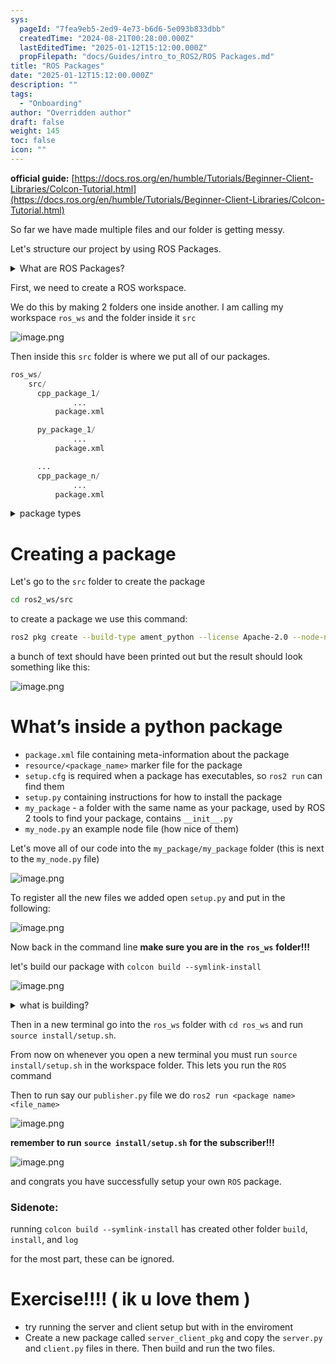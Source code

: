 ```yaml
---
sys:
  pageId: "7fea9eb5-2ed9-4e73-b6d6-5e093b833dbb"
  createdTime: "2024-08-21T00:28:00.000Z"
  lastEditedTime: "2025-01-12T15:12:00.000Z"
  propFilepath: "docs/Guides/intro_to_ROS2/ROS Packages.md"
title: "ROS Packages"
date: "2025-01-12T15:12:00.000Z"
description: ""
tags:
  - "Onboarding"
author: "Overridden author"
draft: false
weight: 145
toc: false
icon: ""
---
```


**official guide:** [https://docs.ros.org/en/humble/Tutorials/Beginner-Client-Libraries/Colcon-Tutorial.html](https://docs.ros.org/en/humble/Tutorials/Beginner-Client-Libraries/Colcon-Tutorial.html)

So far we have made multiple files and our folder is getting messy.

Let's structure our project by using ROS Packages.

<details>

<summary>What are ROS Packages?</summary>

ROS Packages are, as the name implies, packages of code that are highly sharable between ROS developers.

They consist of a folder, `package.xml` file, and source code

```python
      cpp_package_1/
		      ... imagine much code files here ..
          package.xml
```

</details>

First, we need to create a ROS workspace.

We do this by making 2 folders one inside another. I am calling my workspace `ros_ws` and the folder inside it `src`

![image.png](https://prod-files-secure.s3.us-west-2.amazonaws.com/d518164a-d88e-44d1-a4ee-3adb3bd8bce0/70706947-fd18-4537-a67b-e12946812d31/image.png?X-Amz-Algorithm=AWS4-HMAC-SHA256&X-Amz-Content-Sha256=UNSIGNED-PAYLOAD&X-Amz-Credential=ASIAZI2LB466T3FKDUOX%2F20250705%2Fus-west-2%2Fs3%2Faws4_request&X-Amz-Date=20250705T150752Z&X-Amz-Expires=3600&X-Amz-Security-Token=IQoJb3JpZ2luX2VjEDsaCXVzLXdlc3QtMiJIMEYCIQCSk551v33D20vSX4HQxbWdzqKreEosHvVdeWaHwpgELwIhAPWlqpxTJzuaoJk1ZMaNB882IqqRROHAcYzzfzPPmf95Kv8DCEQQABoMNjM3NDIzMTgzODA1Igxzua%2BFtnTpfCXLWcIq3APkyadMn1RXL2in1ZlC8qenjhZVJ5ULhwhxyTjG5nboP5c3M5e%2FTw9eziXzQRKLtHOwGgf%2FoIDilNss%2FbjGDWw2lfGKz6gUoozHyv75%2BxlPUBuBhLHNm1idt0R%2FC%2Btn%2FtNIF9KqYLwgf%2FGnbNBZk9mQULAgp5jxBoNatBaNBp7iunXfcq61LaNII1TdSiXqkz2Ntz9rUDOC%2FUspFhg1w5B3uZzX1aF1clamshOiPhJfKO718%2F2zmOqszenRjLMWqAoWRmo87YNGBvZaAGGqnj8R3Ft5%2FYP%2F3WSejXVx0cKCQADSzg%2FzP9NQvqOc%2FB8PFoYqns83zH1CYl8PwqnDlNYkCKGY5%2BYmRTbLrfPyFUIB8g1Cb%2BYeQdneRN2gPtWnTlmFC5RcbJ6cgUTvvB1UprnTvj5BTKzbPVhwvWVcfAfBfi6G1szv9ZHjuZbznn30OUInONpXJK1C%2FgTGIvBBL8RvPa9UrBVMi8DQUFPgYr%2FHugievjzK6PYcZIt6%2B8Jmf0c8lflWGXxR4Ez8EMPh2y%2FnTVA6n%2F3N8hRdO7lICAtjDyPbgTzE93P1O9vGcsCzAFvpreYSA5CTejcOQ%2F4dlyz8jUhk14Hh3piBZR2dpCPzwCY7d3FVi3nayIqtpjCOgqTDBjqkAQzPhT9XOHd8Qy3kZVYtgm1bgDaDfwynAnXzHvg%2BZYiAlETVbnBqkHTZSoI3z8demP6wbp%2FA9clfaoAe0vZXBk1lwAgHNuRqWJrDqjw6aBTDQFOIEtoMHGvGlusBcLGHaDOPCEU8ZceU%2Bjtc3Rr50RbZ7Of4oiDg7g3pqFbpSJuxv7vYJ5sCsDevp%2FkRo%2FoPl4yQ23LBaw0lh9e%2FgRLA%2BclAkYSu&X-Amz-Signature=266fd78b4b2553995e6b2dbb78d694521a147b2ca0dc77ed1f1d37116d71b39f&X-Amz-SignedHeaders=host&x-amz-checksum-mode=ENABLED&x-id=GetObject)

Then inside this `src` folder is where we put all of our packages.

```python
ros_ws/
    src/
      cpp_package_1/
		      ...
          package.xml

      py_package_1/
		      ...
          package.xml

      ...
      cpp_package_n/
		      ...
          package.xml

```

<details>

<summary>package types</summary>

packages can be either `C++` or python.

the intern file structure is different for each but for this guide we will stick to creating python packages

</details>

# Creating a package

Let's go to the `src` folder to create the package

```bash
cd ros2_ws/src
```

to create a package we use this command:

```bash
ros2 pkg create --build-type ament_python --license Apache-2.0 --node-name my_node my_package
```

a bunch of text should have been printed out but the result should look something like this:

![image.png](https://prod-files-secure.s3.us-west-2.amazonaws.com/d518164a-d88e-44d1-a4ee-3adb3bd8bce0/e6cf1e3f-8512-4a3e-b131-079f800bf3e8/image.png?X-Amz-Algorithm=AWS4-HMAC-SHA256&X-Amz-Content-Sha256=UNSIGNED-PAYLOAD&X-Amz-Credential=ASIAZI2LB466T3FKDUOX%2F20250705%2Fus-west-2%2Fs3%2Faws4_request&X-Amz-Date=20250705T150752Z&X-Amz-Expires=3600&X-Amz-Security-Token=IQoJb3JpZ2luX2VjEDsaCXVzLXdlc3QtMiJIMEYCIQCSk551v33D20vSX4HQxbWdzqKreEosHvVdeWaHwpgELwIhAPWlqpxTJzuaoJk1ZMaNB882IqqRROHAcYzzfzPPmf95Kv8DCEQQABoMNjM3NDIzMTgzODA1Igxzua%2BFtnTpfCXLWcIq3APkyadMn1RXL2in1ZlC8qenjhZVJ5ULhwhxyTjG5nboP5c3M5e%2FTw9eziXzQRKLtHOwGgf%2FoIDilNss%2FbjGDWw2lfGKz6gUoozHyv75%2BxlPUBuBhLHNm1idt0R%2FC%2Btn%2FtNIF9KqYLwgf%2FGnbNBZk9mQULAgp5jxBoNatBaNBp7iunXfcq61LaNII1TdSiXqkz2Ntz9rUDOC%2FUspFhg1w5B3uZzX1aF1clamshOiPhJfKO718%2F2zmOqszenRjLMWqAoWRmo87YNGBvZaAGGqnj8R3Ft5%2FYP%2F3WSejXVx0cKCQADSzg%2FzP9NQvqOc%2FB8PFoYqns83zH1CYl8PwqnDlNYkCKGY5%2BYmRTbLrfPyFUIB8g1Cb%2BYeQdneRN2gPtWnTlmFC5RcbJ6cgUTvvB1UprnTvj5BTKzbPVhwvWVcfAfBfi6G1szv9ZHjuZbznn30OUInONpXJK1C%2FgTGIvBBL8RvPa9UrBVMi8DQUFPgYr%2FHugievjzK6PYcZIt6%2B8Jmf0c8lflWGXxR4Ez8EMPh2y%2FnTVA6n%2F3N8hRdO7lICAtjDyPbgTzE93P1O9vGcsCzAFvpreYSA5CTejcOQ%2F4dlyz8jUhk14Hh3piBZR2dpCPzwCY7d3FVi3nayIqtpjCOgqTDBjqkAQzPhT9XOHd8Qy3kZVYtgm1bgDaDfwynAnXzHvg%2BZYiAlETVbnBqkHTZSoI3z8demP6wbp%2FA9clfaoAe0vZXBk1lwAgHNuRqWJrDqjw6aBTDQFOIEtoMHGvGlusBcLGHaDOPCEU8ZceU%2Bjtc3Rr50RbZ7Of4oiDg7g3pqFbpSJuxv7vYJ5sCsDevp%2FkRo%2FoPl4yQ23LBaw0lh9e%2FgRLA%2BclAkYSu&X-Amz-Signature=5cf073ecee681d968fd4b395576dd43d465cf5faafab3ef122304fa0114929c3&X-Amz-SignedHeaders=host&x-amz-checksum-mode=ENABLED&x-id=GetObject)

# What’s inside a python package

- `package.xml` file containing meta-information about the package
- `resource/<package_name>` marker file for the package
- `setup.cfg` is required when a package has executables, so `ros2 run` can find them
- `setup.py` containing instructions for how to install the package
- `my_package` - a folder with the same name as your package, used by ROS 2 tools to find your package, contains `__init__.py`
- `my_node.py` an example node file (how nice of them)

Let's move all of our code into the `my_package/my_package` folder (this is next to the `my_node.py` file)

![image.png](https://prod-files-secure.s3.us-west-2.amazonaws.com/d518164a-d88e-44d1-a4ee-3adb3bd8bce0/9ce58f11-0da9-4d3e-b86d-506a9685d378/image.png?X-Amz-Algorithm=AWS4-HMAC-SHA256&X-Amz-Content-Sha256=UNSIGNED-PAYLOAD&X-Amz-Credential=ASIAZI2LB466T3FKDUOX%2F20250705%2Fus-west-2%2Fs3%2Faws4_request&X-Amz-Date=20250705T150752Z&X-Amz-Expires=3600&X-Amz-Security-Token=IQoJb3JpZ2luX2VjEDsaCXVzLXdlc3QtMiJIMEYCIQCSk551v33D20vSX4HQxbWdzqKreEosHvVdeWaHwpgELwIhAPWlqpxTJzuaoJk1ZMaNB882IqqRROHAcYzzfzPPmf95Kv8DCEQQABoMNjM3NDIzMTgzODA1Igxzua%2BFtnTpfCXLWcIq3APkyadMn1RXL2in1ZlC8qenjhZVJ5ULhwhxyTjG5nboP5c3M5e%2FTw9eziXzQRKLtHOwGgf%2FoIDilNss%2FbjGDWw2lfGKz6gUoozHyv75%2BxlPUBuBhLHNm1idt0R%2FC%2Btn%2FtNIF9KqYLwgf%2FGnbNBZk9mQULAgp5jxBoNatBaNBp7iunXfcq61LaNII1TdSiXqkz2Ntz9rUDOC%2FUspFhg1w5B3uZzX1aF1clamshOiPhJfKO718%2F2zmOqszenRjLMWqAoWRmo87YNGBvZaAGGqnj8R3Ft5%2FYP%2F3WSejXVx0cKCQADSzg%2FzP9NQvqOc%2FB8PFoYqns83zH1CYl8PwqnDlNYkCKGY5%2BYmRTbLrfPyFUIB8g1Cb%2BYeQdneRN2gPtWnTlmFC5RcbJ6cgUTvvB1UprnTvj5BTKzbPVhwvWVcfAfBfi6G1szv9ZHjuZbznn30OUInONpXJK1C%2FgTGIvBBL8RvPa9UrBVMi8DQUFPgYr%2FHugievjzK6PYcZIt6%2B8Jmf0c8lflWGXxR4Ez8EMPh2y%2FnTVA6n%2F3N8hRdO7lICAtjDyPbgTzE93P1O9vGcsCzAFvpreYSA5CTejcOQ%2F4dlyz8jUhk14Hh3piBZR2dpCPzwCY7d3FVi3nayIqtpjCOgqTDBjqkAQzPhT9XOHd8Qy3kZVYtgm1bgDaDfwynAnXzHvg%2BZYiAlETVbnBqkHTZSoI3z8demP6wbp%2FA9clfaoAe0vZXBk1lwAgHNuRqWJrDqjw6aBTDQFOIEtoMHGvGlusBcLGHaDOPCEU8ZceU%2Bjtc3Rr50RbZ7Of4oiDg7g3pqFbpSJuxv7vYJ5sCsDevp%2FkRo%2FoPl4yQ23LBaw0lh9e%2FgRLA%2BclAkYSu&X-Amz-Signature=bd6bb32a6a82e1a449e8cc1fb552738f0b52506e71762e5d39930a5eeb2199c7&X-Amz-SignedHeaders=host&x-amz-checksum-mode=ENABLED&x-id=GetObject)

To register all the new files we added open `setup.py` and put in the following:

![image.png](https://prod-files-secure.s3.us-west-2.amazonaws.com/d518164a-d88e-44d1-a4ee-3adb3bd8bce0/1cd7c262-4cae-4496-9d75-c178537d24a2/image.png?X-Amz-Algorithm=AWS4-HMAC-SHA256&X-Amz-Content-Sha256=UNSIGNED-PAYLOAD&X-Amz-Credential=ASIAZI2LB466T3FKDUOX%2F20250705%2Fus-west-2%2Fs3%2Faws4_request&X-Amz-Date=20250705T150752Z&X-Amz-Expires=3600&X-Amz-Security-Token=IQoJb3JpZ2luX2VjEDsaCXVzLXdlc3QtMiJIMEYCIQCSk551v33D20vSX4HQxbWdzqKreEosHvVdeWaHwpgELwIhAPWlqpxTJzuaoJk1ZMaNB882IqqRROHAcYzzfzPPmf95Kv8DCEQQABoMNjM3NDIzMTgzODA1Igxzua%2BFtnTpfCXLWcIq3APkyadMn1RXL2in1ZlC8qenjhZVJ5ULhwhxyTjG5nboP5c3M5e%2FTw9eziXzQRKLtHOwGgf%2FoIDilNss%2FbjGDWw2lfGKz6gUoozHyv75%2BxlPUBuBhLHNm1idt0R%2FC%2Btn%2FtNIF9KqYLwgf%2FGnbNBZk9mQULAgp5jxBoNatBaNBp7iunXfcq61LaNII1TdSiXqkz2Ntz9rUDOC%2FUspFhg1w5B3uZzX1aF1clamshOiPhJfKO718%2F2zmOqszenRjLMWqAoWRmo87YNGBvZaAGGqnj8R3Ft5%2FYP%2F3WSejXVx0cKCQADSzg%2FzP9NQvqOc%2FB8PFoYqns83zH1CYl8PwqnDlNYkCKGY5%2BYmRTbLrfPyFUIB8g1Cb%2BYeQdneRN2gPtWnTlmFC5RcbJ6cgUTvvB1UprnTvj5BTKzbPVhwvWVcfAfBfi6G1szv9ZHjuZbznn30OUInONpXJK1C%2FgTGIvBBL8RvPa9UrBVMi8DQUFPgYr%2FHugievjzK6PYcZIt6%2B8Jmf0c8lflWGXxR4Ez8EMPh2y%2FnTVA6n%2F3N8hRdO7lICAtjDyPbgTzE93P1O9vGcsCzAFvpreYSA5CTejcOQ%2F4dlyz8jUhk14Hh3piBZR2dpCPzwCY7d3FVi3nayIqtpjCOgqTDBjqkAQzPhT9XOHd8Qy3kZVYtgm1bgDaDfwynAnXzHvg%2BZYiAlETVbnBqkHTZSoI3z8demP6wbp%2FA9clfaoAe0vZXBk1lwAgHNuRqWJrDqjw6aBTDQFOIEtoMHGvGlusBcLGHaDOPCEU8ZceU%2Bjtc3Rr50RbZ7Of4oiDg7g3pqFbpSJuxv7vYJ5sCsDevp%2FkRo%2FoPl4yQ23LBaw0lh9e%2FgRLA%2BclAkYSu&X-Amz-Signature=fb383a314c63f317e132d4c2c9c791b66170e9e883a3c60875dfc5668c3b6a6a&X-Amz-SignedHeaders=host&x-amz-checksum-mode=ENABLED&x-id=GetObject)

Now back in the command line **make sure you are in the** **`ros_ws`** **folder!!!**

let's build our package with `colcon build --symlink-install`

![image.png](https://prod-files-secure.s3.us-west-2.amazonaws.com/d518164a-d88e-44d1-a4ee-3adb3bd8bce0/2f2a0d27-b173-48fd-b189-5f5c0ce65619/image.png?X-Amz-Algorithm=AWS4-HMAC-SHA256&X-Amz-Content-Sha256=UNSIGNED-PAYLOAD&X-Amz-Credential=ASIAZI2LB466T3FKDUOX%2F20250705%2Fus-west-2%2Fs3%2Faws4_request&X-Amz-Date=20250705T150752Z&X-Amz-Expires=3600&X-Amz-Security-Token=IQoJb3JpZ2luX2VjEDsaCXVzLXdlc3QtMiJIMEYCIQCSk551v33D20vSX4HQxbWdzqKreEosHvVdeWaHwpgELwIhAPWlqpxTJzuaoJk1ZMaNB882IqqRROHAcYzzfzPPmf95Kv8DCEQQABoMNjM3NDIzMTgzODA1Igxzua%2BFtnTpfCXLWcIq3APkyadMn1RXL2in1ZlC8qenjhZVJ5ULhwhxyTjG5nboP5c3M5e%2FTw9eziXzQRKLtHOwGgf%2FoIDilNss%2FbjGDWw2lfGKz6gUoozHyv75%2BxlPUBuBhLHNm1idt0R%2FC%2Btn%2FtNIF9KqYLwgf%2FGnbNBZk9mQULAgp5jxBoNatBaNBp7iunXfcq61LaNII1TdSiXqkz2Ntz9rUDOC%2FUspFhg1w5B3uZzX1aF1clamshOiPhJfKO718%2F2zmOqszenRjLMWqAoWRmo87YNGBvZaAGGqnj8R3Ft5%2FYP%2F3WSejXVx0cKCQADSzg%2FzP9NQvqOc%2FB8PFoYqns83zH1CYl8PwqnDlNYkCKGY5%2BYmRTbLrfPyFUIB8g1Cb%2BYeQdneRN2gPtWnTlmFC5RcbJ6cgUTvvB1UprnTvj5BTKzbPVhwvWVcfAfBfi6G1szv9ZHjuZbznn30OUInONpXJK1C%2FgTGIvBBL8RvPa9UrBVMi8DQUFPgYr%2FHugievjzK6PYcZIt6%2B8Jmf0c8lflWGXxR4Ez8EMPh2y%2FnTVA6n%2F3N8hRdO7lICAtjDyPbgTzE93P1O9vGcsCzAFvpreYSA5CTejcOQ%2F4dlyz8jUhk14Hh3piBZR2dpCPzwCY7d3FVi3nayIqtpjCOgqTDBjqkAQzPhT9XOHd8Qy3kZVYtgm1bgDaDfwynAnXzHvg%2BZYiAlETVbnBqkHTZSoI3z8demP6wbp%2FA9clfaoAe0vZXBk1lwAgHNuRqWJrDqjw6aBTDQFOIEtoMHGvGlusBcLGHaDOPCEU8ZceU%2Bjtc3Rr50RbZ7Of4oiDg7g3pqFbpSJuxv7vYJ5sCsDevp%2FkRo%2FoPl4yQ23LBaw0lh9e%2FgRLA%2BclAkYSu&X-Amz-Signature=d009ca21a8c330722c77717d5f41e925683ee867f8b19edf4f0e04ed67d2a40d&X-Amz-SignedHeaders=host&x-amz-checksum-mode=ENABLED&x-id=GetObject)

<details>

<summary>what is building?</summary>

if you are a CS major at Rose-Hulman you will learn the answer to this in CSSE132

but TLDR; is it combines all the code files into one program that can be run easily 

</details>

Then in a new terminal go into the `ros_ws` folder with `cd ros_ws` and run `source install/setup.sh`. 

From now on whenever you open a new terminal you must run `source install/setup.sh` in the workspace folder. This lets you run the `ROS` command

Then to run say our `publisher.py` file we do `ros2 run <package name> <file_name>`

![image.png](https://prod-files-secure.s3.us-west-2.amazonaws.com/d518164a-d88e-44d1-a4ee-3adb3bd8bce0/4f4b1219-3a44-4632-aa0a-ce3471699f59/image.png?X-Amz-Algorithm=AWS4-HMAC-SHA256&X-Amz-Content-Sha256=UNSIGNED-PAYLOAD&X-Amz-Credential=ASIAZI2LB466T3FKDUOX%2F20250705%2Fus-west-2%2Fs3%2Faws4_request&X-Amz-Date=20250705T150752Z&X-Amz-Expires=3600&X-Amz-Security-Token=IQoJb3JpZ2luX2VjEDsaCXVzLXdlc3QtMiJIMEYCIQCSk551v33D20vSX4HQxbWdzqKreEosHvVdeWaHwpgELwIhAPWlqpxTJzuaoJk1ZMaNB882IqqRROHAcYzzfzPPmf95Kv8DCEQQABoMNjM3NDIzMTgzODA1Igxzua%2BFtnTpfCXLWcIq3APkyadMn1RXL2in1ZlC8qenjhZVJ5ULhwhxyTjG5nboP5c3M5e%2FTw9eziXzQRKLtHOwGgf%2FoIDilNss%2FbjGDWw2lfGKz6gUoozHyv75%2BxlPUBuBhLHNm1idt0R%2FC%2Btn%2FtNIF9KqYLwgf%2FGnbNBZk9mQULAgp5jxBoNatBaNBp7iunXfcq61LaNII1TdSiXqkz2Ntz9rUDOC%2FUspFhg1w5B3uZzX1aF1clamshOiPhJfKO718%2F2zmOqszenRjLMWqAoWRmo87YNGBvZaAGGqnj8R3Ft5%2FYP%2F3WSejXVx0cKCQADSzg%2FzP9NQvqOc%2FB8PFoYqns83zH1CYl8PwqnDlNYkCKGY5%2BYmRTbLrfPyFUIB8g1Cb%2BYeQdneRN2gPtWnTlmFC5RcbJ6cgUTvvB1UprnTvj5BTKzbPVhwvWVcfAfBfi6G1szv9ZHjuZbznn30OUInONpXJK1C%2FgTGIvBBL8RvPa9UrBVMi8DQUFPgYr%2FHugievjzK6PYcZIt6%2B8Jmf0c8lflWGXxR4Ez8EMPh2y%2FnTVA6n%2F3N8hRdO7lICAtjDyPbgTzE93P1O9vGcsCzAFvpreYSA5CTejcOQ%2F4dlyz8jUhk14Hh3piBZR2dpCPzwCY7d3FVi3nayIqtpjCOgqTDBjqkAQzPhT9XOHd8Qy3kZVYtgm1bgDaDfwynAnXzHvg%2BZYiAlETVbnBqkHTZSoI3z8demP6wbp%2FA9clfaoAe0vZXBk1lwAgHNuRqWJrDqjw6aBTDQFOIEtoMHGvGlusBcLGHaDOPCEU8ZceU%2Bjtc3Rr50RbZ7Of4oiDg7g3pqFbpSJuxv7vYJ5sCsDevp%2FkRo%2FoPl4yQ23LBaw0lh9e%2FgRLA%2BclAkYSu&X-Amz-Signature=66fc76036d9a80a729db2f41ad39b70a2d3aadf6ad90617b835a9593e00661a0&X-Amz-SignedHeaders=host&x-amz-checksum-mode=ENABLED&x-id=GetObject)

**remember to run** **`source install/setup.sh`** **for the subscriber!!!**

![image.png](https://prod-files-secure.s3.us-west-2.amazonaws.com/d518164a-d88e-44d1-a4ee-3adb3bd8bce0/02121119-dad4-49ec-8356-c956108b4243/image.png?X-Amz-Algorithm=AWS4-HMAC-SHA256&X-Amz-Content-Sha256=UNSIGNED-PAYLOAD&X-Amz-Credential=ASIAZI2LB466T3FKDUOX%2F20250705%2Fus-west-2%2Fs3%2Faws4_request&X-Amz-Date=20250705T150752Z&X-Amz-Expires=3600&X-Amz-Security-Token=IQoJb3JpZ2luX2VjEDsaCXVzLXdlc3QtMiJIMEYCIQCSk551v33D20vSX4HQxbWdzqKreEosHvVdeWaHwpgELwIhAPWlqpxTJzuaoJk1ZMaNB882IqqRROHAcYzzfzPPmf95Kv8DCEQQABoMNjM3NDIzMTgzODA1Igxzua%2BFtnTpfCXLWcIq3APkyadMn1RXL2in1ZlC8qenjhZVJ5ULhwhxyTjG5nboP5c3M5e%2FTw9eziXzQRKLtHOwGgf%2FoIDilNss%2FbjGDWw2lfGKz6gUoozHyv75%2BxlPUBuBhLHNm1idt0R%2FC%2Btn%2FtNIF9KqYLwgf%2FGnbNBZk9mQULAgp5jxBoNatBaNBp7iunXfcq61LaNII1TdSiXqkz2Ntz9rUDOC%2FUspFhg1w5B3uZzX1aF1clamshOiPhJfKO718%2F2zmOqszenRjLMWqAoWRmo87YNGBvZaAGGqnj8R3Ft5%2FYP%2F3WSejXVx0cKCQADSzg%2FzP9NQvqOc%2FB8PFoYqns83zH1CYl8PwqnDlNYkCKGY5%2BYmRTbLrfPyFUIB8g1Cb%2BYeQdneRN2gPtWnTlmFC5RcbJ6cgUTvvB1UprnTvj5BTKzbPVhwvWVcfAfBfi6G1szv9ZHjuZbznn30OUInONpXJK1C%2FgTGIvBBL8RvPa9UrBVMi8DQUFPgYr%2FHugievjzK6PYcZIt6%2B8Jmf0c8lflWGXxR4Ez8EMPh2y%2FnTVA6n%2F3N8hRdO7lICAtjDyPbgTzE93P1O9vGcsCzAFvpreYSA5CTejcOQ%2F4dlyz8jUhk14Hh3piBZR2dpCPzwCY7d3FVi3nayIqtpjCOgqTDBjqkAQzPhT9XOHd8Qy3kZVYtgm1bgDaDfwynAnXzHvg%2BZYiAlETVbnBqkHTZSoI3z8demP6wbp%2FA9clfaoAe0vZXBk1lwAgHNuRqWJrDqjw6aBTDQFOIEtoMHGvGlusBcLGHaDOPCEU8ZceU%2Bjtc3Rr50RbZ7Of4oiDg7g3pqFbpSJuxv7vYJ5sCsDevp%2FkRo%2FoPl4yQ23LBaw0lh9e%2FgRLA%2BclAkYSu&X-Amz-Signature=798d118d2b354facec4e094eeafc2b828a988ebbcccf962099eb7a9b2f806d38&X-Amz-SignedHeaders=host&x-amz-checksum-mode=ENABLED&x-id=GetObject)

and congrats you have successfully setup your own `ROS` package.

### Sidenote:

running `colcon build --symlink-install` has created other folder `build`, `install`, and `log`

for the most part, these can be ignored.

# Exercise!!!! ( ik u love them )

- try running the server and client setup but with in the enviroment
- Create a new package called `server_client_pkg` and copy the `server.py` and `client.py` files in there. Then build and run the two files.
